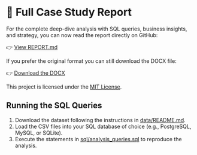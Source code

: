 # 📄 Full Case Study Report

For the complete deep-dive analysis with SQL queries, business insights, and strategy, you can now read the report directly on GitHub:

👉 [View REPORT.md](./Project_Report/REPORT.md)

If you prefer the original format you can still download the DOCX file:

👉 [Download the DOCX](./Project_Report/Target_SQL_Case_Study_Report.docx)

This project is licensed under the [MIT License](LICENSE).

## Running the SQL Queries

1. Download the dataset following the instructions in [data/README.md](data/README.md).
2. Load the CSV files into your SQL database of choice (e.g., PostgreSQL, MySQL, or SQLite).
3. Execute the statements in [sql/analysis_queries.sql](sql/analysis_queries.sql) to reproduce the analysis.
